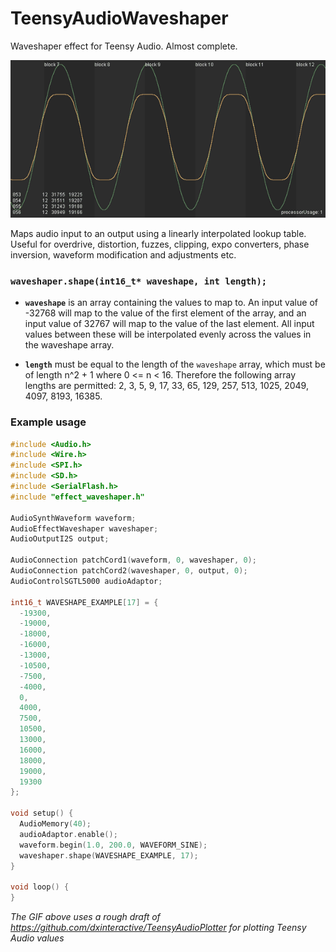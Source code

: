 # TeensyAudioWaveshaper
Waveshaper effect for Teensy Audio. Almost complete.

![Waveshaper input vs output](https://github.com/dxinteractive/TeensyAudioWaveshaper/blob/master/docs/example2.gif)

Maps audio input to an output using a linearly interpolated lookup table. Useful for overdrive, distortion, fuzzes, clipping, expo converters, phase inversion, waveform modification and adjustments etc.

### `waveshaper.shape(int16_t* waveshape, int length);`
- **`waveshape`** is an array containing the values to map to. An input value of -32768 will map to the value of the first element of the array, and an input value of 32767 will map to the value of the last element. All input values between these will be interpolated evenly across the values in the waveshape array.

- **`length`** must be equal to the length of the `waveshape` array, which must be of length n^2 + 1 where 0 <= n < 16. Therefore the following array lengths are permitted: 2, 3, 5, 9, 17, 33, 65, 129, 257, 513, 1025, 2049, 4097, 8193, 16385.

### Example usage

```c++
#include <Audio.h>
#include <Wire.h>
#include <SPI.h>
#include <SD.h>
#include <SerialFlash.h>
#include "effect_waveshaper.h"

AudioSynthWaveform waveform;
AudioEffectWaveshaper waveshaper;
AudioOutputI2S output;

AudioConnection patchCord1(waveform, 0, waveshaper, 0);
AudioConnection patchCord2(waveshaper, 0, output, 0);
AudioControlSGTL5000 audioAdaptor;

int16_t WAVESHAPE_EXAMPLE[17] = {
  -19300,
  -19000,
  -18000,
  -16000,
  -13000,
  -10500,
  -7500,
  -4000,
  0,
  4000,
  7500,
  10500,
  13000,
  16000,
  18000,
  19000,
  19300
};

void setup() {
  AudioMemory(40);
  audioAdaptor.enable();
  waveform.begin(1.0, 200.0, WAVEFORM_SINE);
  waveshaper.shape(WAVESHAPE_EXAMPLE, 17);
}

void loop() {
}
```

*The GIF above uses a rough draft of https://github.com/dxinteractive/TeensyAudioPlotter for plotting Teensy Audio values*
